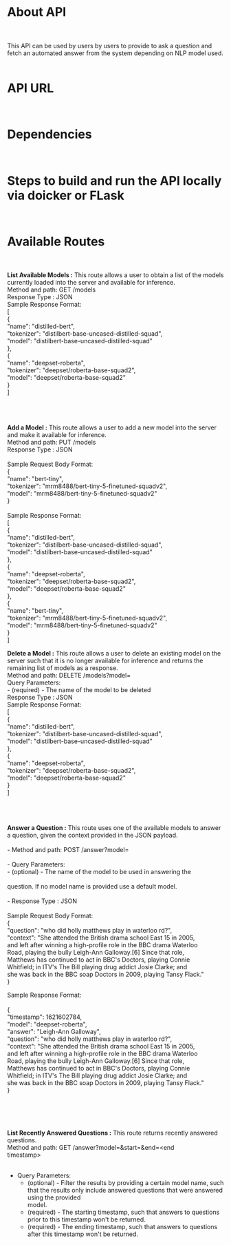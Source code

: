 # About API </br></br>

This API can be used by users by users to provide to ask a question and fetch an automated answer from the system depending on NLP model used.</br></br>

# API URL </br></br>

# Dependencies </br></br>

# Steps to build and run the API locally via doicker or FLask</br></br>

# Available Routes</br></br>

<b>List Available Models :</b> This route allows a user to obtain a list of the models currently loaded into the server and available for inference.</br>
Method and path: GET /models</br>
Response Type : JSON</br>
Sample Response Format:</br>
[</br>
    {</br>
        "name": "distilled-bert",</br>
         "tokenizer": "distilbert-base-uncased-distilled-squad",</br>
          "model": "distilbert-base-uncased-distilled-squad"</br>
    },</br>
    {</br>
         "name": "deepset-roberta",</br>
         "tokenizer": "deepset/roberta-base-squad2",</br>
         "model": "deepset/roberta-base-squad2"</br>
    }</br>
]</br>
</br></br></br>


<b>Add a Model :</b> This route allows a user to add a new model into the server and make it available for inference.</br>
Method and path: PUT /models</br>
Response Type : JSON</br></br>
Sample Request Body Format: </br>
{</br>
"name": "bert-tiny",</br>
"tokenizer": "mrm8488/bert-tiny-5-finetuned-squadv2",</br>
"model": "mrm8488/bert-tiny-5-finetuned-squadv2"</br>
}</br></br>
Sample Response Format:</br>
[</br>
{</br>
"name": "distilled-bert",</br>
"tokenizer": "distilbert-base-uncased-distilled-squad",</br>
"model": "distilbert-base-uncased-distilled-squad"</br>
},</br>
{</br>
"name": "deepset-roberta",</br>
"tokenizer": "deepset/roberta-base-squad2",</br>
"model": "deepset/roberta-base-squad2"</br>
},</br>
{</br>
"name": "bert-tiny",</br>
"tokenizer": "mrm8488/bert-tiny-5-finetuned-squadv2",</br>
"model": "mrm8488/bert-tiny-5-finetuned-squadv2"</br>
}</br>
]</br>


<b>Delete a Model :</b> This route allows a user to delete an existing model on the server such that it is no longer
available for inference and returns the remaining list of models as a response. </br>
Method and path: DELETE /models?model=<model name></br>
Query Parameters:</br> - <model name> (required) - The name of the model to be deleted</br>
Response Type : JSON</br>
Sample Response Format:</br>
[</br>
    {</br>
        "name": "distilled-bert",</br>
         "tokenizer": "distilbert-base-uncased-distilled-squad",</br>
          "model": "distilbert-base-uncased-distilled-squad"</br>
    },</br>
    {</br>
         "name": "deepset-roberta",</br>
         "tokenizer": "deepset/roberta-base-squad2",</br>
         "model": "deepset/roberta-base-squad2"</br>
    }</br>
]</br>
</br></br></br>

<b>Answer a Question :</b> This route uses one of the available models to answer a question, given the context provided in
the JSON payload.</br>
</br>
    - Method and path: POST /answer?model=<model name></br>
</br>
    - Query Parameters:  
        - <model name> (optional) - The name of the model to be used in answering the</br>
</br>
question. If no model name is provided use a default model. </br>
</br>
    - Response Type : JSON</br>
</br>
Sample Request Body Format: </br>
{ </br>
"question": "who did holly matthews play in waterloo rd?", </br>
"context": "She attended the British drama school East 15 in 2005, </br>
and left after winning a high-profile role in the BBC drama Waterloo </br>
Road, playing the bully Leigh-Ann Galloway.[6] Since that role, </br>
Matthews has continued to act in BBC's Doctors, playing Connie </br>
Whitfield; in ITV's The Bill playing drug addict Josie Clarke; and </br>
she was back in the BBC soap Doctors in 2009, playing Tansy Flack." </br>
} </br>

Sample Response Format:</br>
</br>
{</br>
"timestamp": 1621602784,</br>
"model": "deepset-roberta",</br>
"answer": "Leigh-Ann Galloway",</br>
"question": "who did holly matthews play in waterloo rd?",</br>
"context": "She attended the British drama school East 15 in 2005,</br>
and left after winning a high-profile role in the BBC drama Waterloo</br>
Road, playing the bully Leigh-Ann Galloway.[6] Since that role,</br>
Matthews has continued to act in BBC's Doctors, playing Connie</br>
Whitfield; in ITV's The Bill playing drug addict Josie Clarke; and</br>
she was back in the BBC soap Doctors in 2009, playing Tansy Flack."</br>
}</br>
</br></br></br></br>

<b>List Recently Answered Questions :</b> This route returns recently answered questions.</br>
Method and path: GET /answer?model=<model name>&start=<start timestamp>&end=<end</br>
timestamp></br>
    </br>
   - Query Parameters:</br>
        - <model name> (optional) - Filter the results by providing a certain model name, such</br>
        that the results only include answered questions that were answered using the provided</br>
        model.</br>
       - <start timestamp> (required) - The starting timestamp, such that answers to questions</br>
          prior to this timestamp won't be returned.</br>
       - <end timestamp> (required) - The ending timestamp, such that answers to questions</br>
         after this timestamp won't be returned.</br>
     

